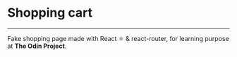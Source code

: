 # Shopping cart

---

Fake shopping page made with React ⚛ & react-router, for learning purpose at **The Odin Project**.
